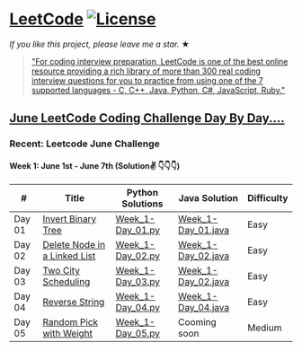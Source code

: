 # [LeetCode](https://leetcode.com/problemset/algorithms/) [![License](https://img.shields.io/badge/license-Apache_2.0-blue.svg)](LICENSE.md) 

_If you like this project, please leave me a star._ &#9733;

> ["For coding interview preparation, LeetCode is one of the best online resource providing a rich library of more than 300 real coding interview questions for you to practice from using one of the 7 supported languages - C, C++, Java, Python, C#, JavaScript, Ruby."](https://www.quora.com/How-effective-is-Leetcode-for-preparing-for-technical-interviews)

## [June LeetCode Coding Challenge Day By Day....](https://leetcode.com/explore/featured/card/june-leetcoding-challenge/)
### Recent: Leetcode June Challenge 
#### Week 1: June 1st - June 7th (Solution✌ 👇👇👇)

|  #     |              Title            |          Python Solutions          |     Java Solution     |     Difficulty                
|------------|-------------------------------|----------------------------------|-------------------------|-------------------------------
| Day 01 | [Invert Binary Tree](https://leetcode.com/explore/featured/card/june-leetcoding-challenge/539/week-1-june-1st-june-7th/3347/) | [ Week_1-Day_01.py ](https://github.com/kr-viku/June_LeetCoding_Challenge/blob/master/Week_1_Day_01.py) | [Week_1-Day_01.java](https://github.com/GHATAK123/June-LeetCode-Challenge./blob/master/invert_binary_tree_June_1.java) | Easy
| Day 02 | [Delete Node in a Linked List](https://leetcode.com/explore/featured/card/june-leetcoding-challenge/539/week-1-june-1st-june-7th/3348/) | [Week_1-Day_02.py](https://github.com/kr-viku/June_LeetCoding_Challenge/blob/master/Week_1_Day_02.py)| [Week_1-Day_02.java](https://github.com/GHATAK123/June-LeetCode-Challenge./blob/master/delete_node_in_singly_linked_List_june_2.java) | Easy  
| Day 03 | [Two City Scheduling](https://leetcode.com/explore/featured/card/june-leetcoding-challenge/539/week-1-june-1st-june-7th/3349/) | [Week_1-Day_03.py](https://github.com/kr-viku/June_LeetCoding_Challenge/blob/master/Week_1_Day_03.py) | [Week_1-Day_02.java](https://github.com/GHATAK123/June-LeetCode-Challenge./blob/master/Two_City_Scheduling_June_3.java) | Easy 
| Day 04 | [Reverse String](https://leetcode.com/explore/challenge/card/june-leetcoding-challenge/539/week-1-june-1st-june-7th/3350/) | [Week_1-Day_04.py](https://github.com/kr-viku/June_LeetCoding_Challenge/blob/master/Week_1_Day_04.py) | [Week_1-Day_04.java](https://github.com/GHATAK123/June-LeetCode-Challenge./blob/master/reverse_string.java) | Easy  
| Day 05 | [Random Pick with Weight](https://leetcode.com/explore/challenge/card/june-leetcoding-challenge/539/week-1-june-1st-june-7th/3351/) | [Week_1-Day_05.py](https://github.com/kr-viku/June_LeetCoding_Challenge/blob/master/Week_1_Day_05.py) | Cooming soon | Medium | 

